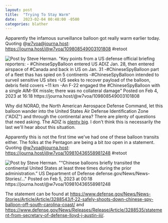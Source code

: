 ```yaml
---
layout: post
title:  "Trying To Stay Warm"
date:   2023-02-04 00:48:00 -0500
categories: blather
---
```

Apparently the infamous surveillance balloon got really warm earlier today.  Quoting @w7voa@journa.host: <https://journa.host/@w7voa/109808549003101808> #retoot

![Post by Steve Herman. "Key points from a US defense official briefing reporters:  - #ChineseSpyBalloon entered US ADIZ Jan. 28, then entered airspace of #Canada and back in US on Jan. 31  -#ChineseSpyBalloon part of a fleet thas has spied on 5 continents  -#ChineseSpyBalloon intended to surveil sensitive US sites  -US seeks to recover payload of the balloon, debris field covers ~11 km -An F-22 engaged the #ChineseSpyBalloon with a single AIM-9X missle; there was no collateral damage" Posted on Feb 4, 2023 at 16:18 https://journa.host/@w7voa/109808549003101808 ]({{site.url}}/img/w7voa-balloon.jpg)

Why did NORAD, the North American Aerospace Defense Command, let this balloon wander into the United States Air Defense Identification Zone ("ADIZ") and through the continental area?  There are plenty of questions that need asking.  The ADIZ is [plenty big](https://en.wikipedia.org/w/index.php?title=Air_Defense_Identification_Zone_(North_America)&oldid=1130570264).  I don't think this is necessarily the last we'll hear about this situation.

Apparently this is not the first time we've had one of these balloon transits either.  The folks at the Pentagon are being a bit *too* open in a statement.  Quoting @w7voa@journa.host: <https://journa.host/@w7voa/109810436558981248> #retoot

![Post by Steve Herman. "“Chinese balloons briefly transited the continental United States at least three times during the prior administration.” US Department of Defense defense.gov/News/News-Stories/…" Posted on Feb 5, 2023 at 00:18 https://journa.host/@w7voa/109810436558981248 ]({{site.url}}/img/w7voa-dod-balloon.jpg)

The statement can be found at <https://www.defense.gov/News/News-Stories/Article/Article/3288543/f-22-safely-shoots-down-chinese-spy-balloon-off-south-carolina-coast/> and <https://www.defense.gov/News/Releases/Release/Article/3288535/statement-from-secretary-of-defense-lloyd-j-austin-iii/>.
